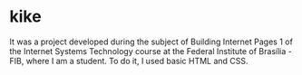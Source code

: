 # kike
It was a project developed during the subject of Building Internet Pages 1 of the Internet Systems Technology course at the Federal Institute of Brasília - FIB, where I am a student.  To do it, I used basic HTML and CSS.
